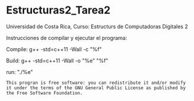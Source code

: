 # Estructuras2_Tarea2
Universidad de Costa Rica, Curso: Estructurs de Computadoras Digitales 2

Instrucciones de compilar y ejecutar el programa:

Compile: g++ -std=c++11 -Wall -c "%f"

Build: g++ -std=c++11 -Wall -o "%e" "%f"

run: "./%e"


    This progran is free software: you can redistribute it and/or modify
    it under the terms of the GNU General Public License as published by
    the Free Software Foundation.
